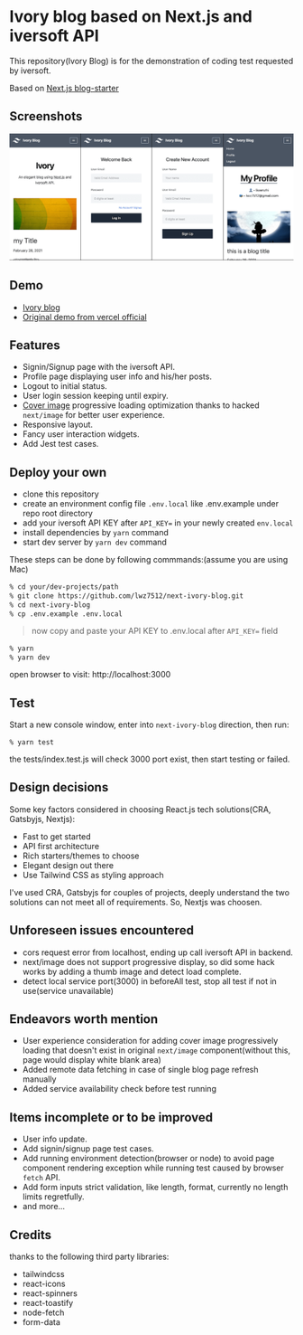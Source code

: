 # Ivory blog based on Next.js and iversoft API 

This repository(Ivory Blog) is for the demonstration of coding test requested by iversoft.

Based on [Next.js blog-starter](https://github.com/vercel/next.js/tree/canary/examples/blog-starter)

## Screenshots

![mobile version](./public/ivory_mob_all6.png)

## Demo

- [Ivory blog](https://next-ivory-blog.vercel.app)
- [Original demo from vercel official](https://next-blog-starter.vercel.app/)

## Features

- Signin/Signup page with the iversoft API.
- Profile page displaying user info and his/her posts.
- Logout to initial status.
- User login session keeping until expiry.
- [Cover image](./components/cover-image.js) progressive loading optimization thanks to hacked `next/image` for better user experience.
- Responsive layout.
- Fancy user interaction widgets.
- Add Jest test cases.

## Deploy your own

- clone this repository
- create an environment config file `.env.local` like .env.example under repo root directory
- add your iversoft API KEY after `API_KEY=` in your newly created `env.local`
- install dependencies by `yarn` command
- start dev server by `yarn dev` command

These steps can be done by following commmands:(assume you are using Mac)

```
% cd your/dev-projects/path
% git clone https://github.com/lwz7512/next-ivory-blog.git
% cd next-ivory-blog
% cp .env.example .env.local
```

> now copy and paste your API KEY to .env.local after `API_KEY=` field

```
% yarn
% yarn dev
```

open browser to visit: http://localhost:3000


## Test

Start a new console window, enter into `next-ivory-blog` direction, then run:

```
% yarn test
```

the tests/index.test.js will check 3000 port exist, then start testing or failed.

## Design decisions

Some key factors considered in choosing React.js tech solutions(CRA, Gatsbyjs, Nextjs):

- Fast to get started
- API first architecture
- Rich starters/themes to choose
- Elegant design out there
- Use Tailwind CSS as styling approach

I've used CRA, Gatsbyjs for couples of projects, deeply understand the two solutions can not meet all of requirements. So, Nextjs was choosen. 

## Unforeseen issues encountered

- cors request error from localhost, ending up call iversoft API in backend.
- next/image does not support progressive display, so did some hack works by adding a thumb image and detect load complete.
- detect local service port(3000) in beforeAll test, stop all test if not in use(service unavailable)

## Endeavors worth mention

- User experience consideration for adding cover image progressively loading that doesn't exist in original `next/image` component(without this, page would display white blank area)
- Added remote data fetching in case of single blog page refresh manually
- Added service availability check before test running

## Items incomplete or to be improved

- User info update.
- Add signin/signup page test cases.
- Add running environment detection(browser or node) to avoid page component rendering exception while running test caused by browser `fetch` API.
- Add form inputs strict validation, like length, format, currently no length limits regretfully.
- and more...

## Credits

thanks to the following third party libraries:

- tailwindcss
- react-icons
- react-spinners
- react-toastify
- node-fetch
- form-data
